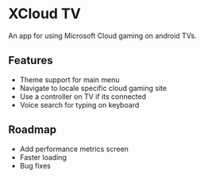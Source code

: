 # XCloud TV

An app for using Microsoft Cloud gaming on android TVs.

## Features
- Theme support for main menu
- Navigate to locale specific cloud gaming site
- Use a controller on TV if its connected
- Voice search for typing on keyboard

## Roadmap
- Add performance metrics screen
- Faster loading
- Bug fixes
